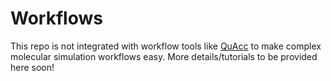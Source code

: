 # Workflows

This repo is not integrated with workflow tools like [QuAcc](https://github.com/Quantum-Accelerators/quacc) to make complex molecular simulation workflows easy. More details/tutorials to be provided here soon!